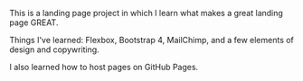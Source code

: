 This is a landing page project in which I learn what makes a great landing page GREAT. 

Things I've learned: Flexbox, Bootstrap 4, MailChimp, and a few elements of design and copywriting. 

I also learned how to host pages on GitHub Pages. 